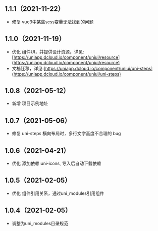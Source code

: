 ## 1.1.1（2021-11-22）

- 修复 vue3中某些scss变量无法找到的问题

## 1.1.0（2021-11-19）

- 优化 组件UI，并提供设计资源，详见:[https://uniapp.dcloud.io/component/uniui/resource](https://uniapp.dcloud.io/component/uniui/resource)
- 文档迁移，详见:[https://uniapp.dcloud.io/component/uniui/uni-steps](https://uniapp.dcloud.io/component/uniui/uni-steps)

## 1.0.8（2021-05-12）

- 新增 项目示例地址

## 1.0.7（2021-05-06）

- 修复 uni-steps 横向布局时，多行文字高度不合理的 bug

## 1.0.6（2021-04-21）

- 优化 添加依赖 uni-icons, 导入后自动下载依赖

## 1.0.5（2021-02-05）

- 优化 组件引用关系，通过uni_modules引用组件

## 1.0.4（2021-02-05）

- 调整为uni_modules目录规范
